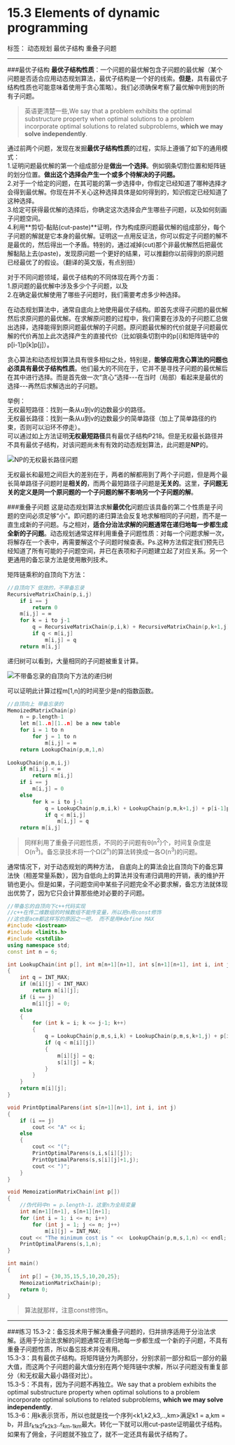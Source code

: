 ﻿# 15.3 Elements of dynamic programming

标签： 动态规划 最优子结构 重叠子问题

---
###最优子结构
**最优子结构性质**：一个问题的最优解包含子问题的最优解（某个问题是否适合应用动态规划算法，最优子结构是一个好的线索。**但是**，具有最优子结构性质也可能意味着使用于贪心策略）。我们必须确保考察了最优解中用到的所有子问题。

> 英语更清楚一些,We say that a problem exhibits the optimal substructure property when optimal solutions to a problem incorporate optimal solutions to related subproblems, **which we may solve independently**.

通过前两个问题，发现在发掘**最优子结构性质**的过程，实际上遵循了如下的通用模式：  
1.证明问题最优解的第一个组成部分是**做出一个选择**。例如钢条切割位置和矩阵链的划分位置。**做出这个选择会产生一个或多个待解决的子问题。**  
2.对于一个给定的问题，在其可能的第一步选择中，你假定已经知道了哪种选择才会得到最优解。你现在并不关心这种选择具体是如何得到的，知识假定已经知道了这种选择。  
3.给定可获得最优解的选择后，你确定这次选择会产生哪些子问题，以及如何刻画子问题空间。  
4.利用**剪切-黏贴(cut-paste)**证明，作为构成原问题最优解的组成部分，每个子问题的解就是它本身的最优解。证明这一点用反证法，你可以假定子问题的解不是最优的，然后得出一个矛盾。特别的，通过减掉(cut)那个非最优解然后把最优解黏贴上去(paste)，发现原问题一个更好的结果，可以推翻你以前得到的原问题已经最优了的假设。（翻译的英文版，有点别扭）

对于不同问题领域，最优子结构的不同体现在两个方面：  
1.原问题的最优解中涉及多少个子问题，以及  
2.在确定最优解使用了哪些子问题时，我们需要考虑多少种选择。

在动态规划算法中，通常自底向上地使用最优子结构。即首先求得子问题的最优解然后求原问题的最优解。在求解原问题的过程中，我们需要在涉及的子问题汇总做出选择，选择能得到原问题最优解的子问题。原问题最优解的代价就是子问题最优解的代价再加上此次选择产生的直接代价（比如钢条切割中的p[i]和矩阵链中的p[i-1]p[k]p[j]）。

贪心算法和动态规划算法具有很多相似之处，特别是，**能够应用贪心算法的问题也必须具有最优子结构性质**。他们最大的不同在于，它并不是寻找子问题的最优解后在其中进行选择。而是首先做一次“贪心”选择---在当时（局部）看起来是最优的选择---再然后求解选出的子问题。

举例：  
无权最短路径：找到一条从u到v的边数最少的路径。  
无权最长路径：找到一条从u到v的边数最少的简单路径（加上了简单路径的约束，否则可以沿环不停走）。  
可以通过如上方法证明**无权最短路径**具有最优子结构P218。但是无权最长路径并不具有最优子结构，对该问题尚未有有效的动态规划算法，此问题是**NP**的。

![NP的无权最长路径问题][1]

无权最长和最短之间巨大的差别在于，两者的解都用到了两个子问题，但是两个最长简单路径子问题时是**相关的**，而两个最短路径子问题是**无关的**。这里，**子问题无关的定义是同一个原问题的一个子问题的解不影响另一个子问题的解**。

###重叠子问题
这是动态规划算法求解**最优化**问题应该具备的第二个性质是子问题的空间必须足够“小”。即问题的递归算法会反复地求解相同的子问题，而不是一直生成新的子问题。与之相对，**适合分治法求解的问题通常在递归地每一步都生成全新的子问题**。动态规划通常这样利用重叠子问题性质：对每一个问题求解一次，将解存在一个表中，再需要解这个子问题时候查表。Ps.这种方法假定我们预先已经知道了所有可能的子问题空间，并已在表项和子问题建立起了对应关系。另一个更通用的备忘录方法是使用散列技术。

矩阵链乘积的自顶向下方法：
```c++
//自顶向下 低效的，不带备忘录
RecursiveMatrixChain(p,i,j)
    if i == j
        return 0
    m[i,j] = ∞
    for k = i to j-1
        q = RecursiveMatrixChain(p,i,k) + RecursiveMatrixChain(p,k+1,j) + p[i-1]p[k]p[j]
        if q < m[i,j]
            m[i,j] = q
    return m[i,j]
```

递归树可以看到，大量相同的子问题被重复计算。

![不带备忘录的自顶向下方法的递归树][2]

可以证明此计算过程m[1,n]的时间至少是n的指数函数。

```c++
//自顶向上 带备忘录的
MemoizedMatrixChain(p)
    n = p.length-1
    let m[1..n][1..n] be a new table
    for i = 1 to n
        for j = 1 to n
            m[i,j] = ∞
    return LookupChain(p,m,1,n)
    
LookupChain(p,m,i,j)
    if m[i,j] < ∞
        return m[i,j]
    if i == j
        m[i,j] = 0
    else
        for k = i to j-1
            q = LookupChain(p,m,i,k) + LookupChain(p,m,k+1,j) + p[i-1]p[k]p[j]
            if q < m[i,j]
                m[i,j] = q
    return m[i,j]
```

> 同样利用了重叠子问题性质，不同的子问题有θ(n<sup>2</sup>)个，时间复杂度是O(n<sup>3</sup>)。备忘录技术将一个Ω(2<sup>n</sup>)的算法转换成一各O(n<sup>3</sup>)的问题。

通常情况下，对于动态规划的两种方法， 自底向上的算法会比自顶向下的备忘算法快（相差常量系数），因为自低向上的算法并没有递归调用的开销，表的维护开销也更小。但是如果，子问题空间中某些子问题完全不必要求解，备忘方法就体现出优势了，因为它只会计算那些绝对必要的子问题。

```c++
//带备忘的自顶向下c++代码实现
//c++在传二维数组的时候数组不能传变量，所以把n用const修饰
//这也是acm都这样写的原因之一吧， 而不是用#define MAX
#include <iostream>
#include <limits.h>
#include <cstdlib>
using namespace std;
const int n = 6;

int LookupChain(int p[], int m[n+1][n+1], int s[n+1][n+1], int i, int j)
{
    int q = INT_MAX;
    if (m[i][j] < INT_MAX)
        return m[i][j];
    if (i == j)
        m[i][j] = 0;
    else
    {
        for (int k = i; k <= j-1; k++)
        {
            q = LookupChain(p,m,s,i,k) + LookupChain(p,m,s,k+1,j) + p[i-1]*p[k]*p[j];
            if (q < m[i][j])
            {
                m[i][j] = q;
                s[i][j] = k;
            }
        }
    }
    return m[i][j];
}

void PrintOptimalParens(int s[n+1][n+1], int i, int j)
{
    if (i == j)
        cout << "A" << i;
    else
    {
        cout << "(";
        PrintOptimalParens(s,i,s[i][j]);
        PrintOptimalParens(s,s[i][j]+1,j);
        cout << ")";
    }
}

void MemoizationMatrixChain(int p[])
{
    //伪代码中n = p.length-1，这里n为全局变量
    int m[n+1][n+1], s[n+1][n+1];
    for (int i = 1; i <= n; i++)
        for (int j = 1; j <= n; j++)
            m[i][j] = INT_MAX;
    cout << "The minimum cost is " <<  LookupChain(p,m,s,1,n) << endl;
    PrintOptimalParens(s,1,n);
}

int main()
{
    int p[] = {30,35,15,5,10,20,25};
    MemoizationMatrixChain(p);
    return 0;
}

```

> 算法就那样，注意const修饰n。

---
###练习
15.3-2：备忘技术用于解决重叠子问题的，归并排序适用于分治法求解。适用于分治法求解的问题通常在递归地每一步都生成一个新的子问题，不具有重叠子问题性质，所以备忘技术并没有用。  
15.3-3：具有最优子结构。将矩阵链分为两部分，分别求前一部分和后一部分的最大值，而这两个子问题的最大值分别在两个矩阵链中求解，所以子问题没有重复部分（和无权最大最小路径对比）。  
15.3-5：不具有，因为子问题不再独立。We say that a problem exhibits the optimal substructure property when optimal solutions to a problem incorporate optimal solutions to related subproblems, **which we may solve independently**.  
15.3-6：用k表示货币，所以也就是找一个序列<k1,k2,k3,..,km>满足k1 = a,km = b，并且r<sub>k1k2</sub>r<sub>k2k3</sub>..r<sub>km-1km</sub>最大。转化一下就可以用cut-paste证明最优子结构。如果有了佣金，子问题就不独立了，就不一定还具有最优子结构了。


  [1]: https://github.com/wj1066/pictures/blob/master/CLRS/15.3-1.jpg
  [2]: https://github.com/wj1066/pictures/blob/master/CLRS/15.3-2.jpg



